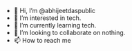 - 👋 Hi, I’m @abhijeetdaspublic
- 👀 I’m interested in tech.
- 🌱 I’m currently learning tech.
- 💞️ I’m looking to collaborate on nothing.
- 📫 How to reach me <email>

<!---
abhijeetdaspublic/abhijeetdaspublic is a ✨ special ✨ repository because its `README.md` (this file) appears on your GitHub profile.
You can click the Preview link to take a look at your changes.
--->
